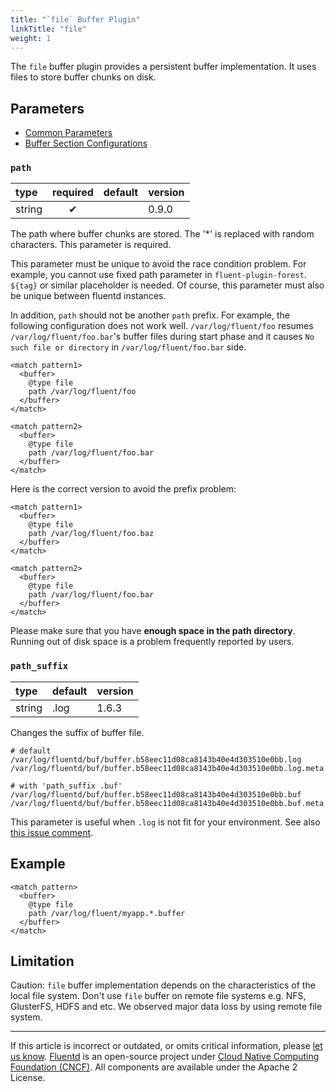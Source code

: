 ```yaml
---
title: "`file` Buffer Plugin"
linkTitle: "file"
weight: 1
---
```


The `file` buffer plugin provides a persistent buffer implementation. It
uses files to store buffer chunks on disk.

## Parameters

- [Common Parameters](/configuration/plugin-common-parameters.md)
- [Buffer Section Configurations](/configuration/buffer-section.md)

### `path`

| type   | required | default | version |
| :----- | :------: | :------ | :------ |
| string |    ✔     |         | 0.9.0   |

The path where buffer chunks are stored. The '\*' is replaced with
random characters. This parameter is required.

This parameter must be unique to avoid the race condition problem. For
example, you cannot use fixed path parameter in `fluent-plugin-forest`.
`${tag}` or similar placeholder is needed. Of course, this parameter
must also be unique between fluentd instances.

In addition, `path` should not be another `path` prefix. For example,
the following configuration does not work well. `/var/log/fluent/foo` resumes
`/var/log/fluent/foo.bar`'s buffer files during start phase and it
causes `No such file or directory` in `/var/log/fluent/foo.bar` side.

```
<match pattern1>
  <buffer>
    @type file
    path /var/log/fluent/foo
  </buffer>
</match>

<match pattern2>
  <buffer>
    @type file
    path /var/log/fluent/foo.bar
  </buffer>
</match>
```

Here is the correct version to avoid the prefix problem:

```
<match pattern1>
  <buffer>
    @type file
    path /var/log/fluent/foo.baz
  </buffer>
</match>

<match pattern2>
  <buffer>
    @type file
    path /var/log/fluent/foo.bar
  </buffer>
</match>
```

Please make sure that you have **enough space in the path directory**.
Running out of disk space is a problem frequently reported by users.

### `path_suffix`

| type   | default | version |
| :----- | :------ | :------ |
| string | .log    | 1.6.3   |

Changes the suffix of buffer file.

```
# default
/var/log/fluentd/buf/buffer.b58eec11d08ca8143b40e4d303510e0bb.log
/var/log/fluentd/buf/buffer.b58eec11d08ca8143b40e4d303510e0bb.log.meta

# with 'path_suffix .buf'
/var/log/fluentd/buf/buffer.b58eec11d08ca8143b40e4d303510e0bb.buf
/var/log/fluentd/buf/buffer.b58eec11d08ca8143b40e4d303510e0bb.buf.meta
```

This parameter is useful when `.log` is not fit for your environment. See also [this issue comment](https://github.com/fluent/fluentd/issues/2236#issuecomment-514733974).

## Example

```
<match pattern>
  <buffer>
    @type file
    path /var/log/fluent/myapp.*.buffer
  </buffer>
</match>
```

## Limitation

Caution: `file` buffer implementation depends on the characteristics of
the local file system. Don't use `file` buffer on remote file systems e.g.
NFS, GlusterFS, HDFS and etc. We observed major data loss by using
remote file system.

---

If this article is incorrect or outdated, or omits critical information, please
[let us know](https://github.com/fluent/fluentd-docs-gitbook/issues?state=open).
[Fluentd](http://www.fluentd.org/) is an open-source project under [Cloud Native
Computing Foundation (CNCF)](https://cncf.io/). All components are available
under the Apache 2 License.
